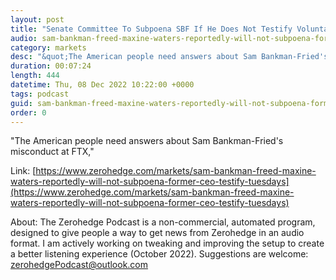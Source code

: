 ```yaml
---
layout: post
title: "Senate Committee To Subpoena SBF If He Does Not Testify Voluntarily"
audio: sam-bankman-freed-maxine-waters-reportedly-will-not-subpoena-former-ceo-testify-tuesdays-1
category: markets
desc: "&quot;The American people need answers about Sam Bankman-Fried's misconduct at FTX,&quot;"
duration: 00:07:24
length: 444
datetime: Thu, 08 Dec 2022 10:22:00 +0000
tags: podcast
guid: sam-bankman-freed-maxine-waters-reportedly-will-not-subpoena-former-ceo-testify-tuesdays-0
order: 0
---
```

&quot;The American people need answers about Sam Bankman-Fried's misconduct at FTX,&quot;

Link: [https://www.zerohedge.com/markets/sam-bankman-freed-maxine-waters-reportedly-will-not-subpoena-former-ceo-testify-tuesdays](https://www.zerohedge.com/markets/sam-bankman-freed-maxine-waters-reportedly-will-not-subpoena-former-ceo-testify-tuesdays)

About: The Zerohedge Podcast is a non-commercial, automated program, designed to give people a way to get news from Zerohedge in an audio format.  I am actively working on tweaking and improving the setup to create a better listening experience (October 2022).  Suggestions are welcome: [zerohedgePodcast@outlook.com](mailto:zerohedgePodcast@outlook.com)